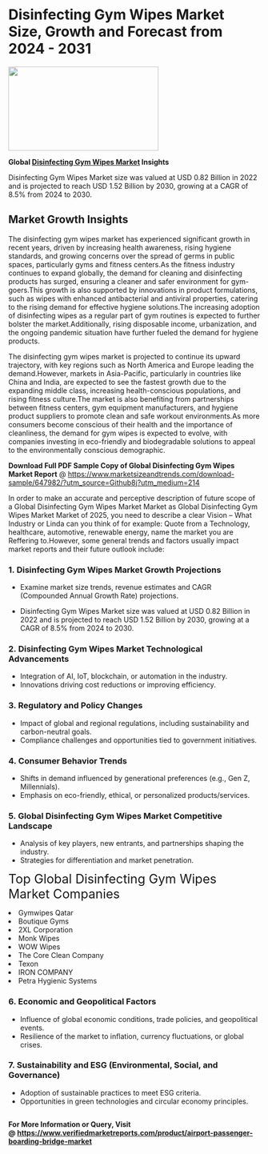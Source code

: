 <H1>Disinfecting Gym Wipes Market Size, Growth and Forecast from 2024 - 2031</H1><img class="aligncenter size-medium wp-image-584254" src="https://thirdeyenews.in/wp-content/uploads/2024/09/Global-Market-Research-300x168.jpeg" alt="" width="300" height="168" /><p><strong>Global&nbsp;<a href="https://www.marketsizeandtrends.com/download-sample/647982/?utm_source=Github8j?utm_medium=214">Disinfecting Gym Wipes Market</a> Insights</strong></p><p>Disinfecting Gym Wipes Market size was valued at USD 0.82 Billion in 2022 and is projected to reach USD 1.52 Billion by 2030, growing at a CAGR of 8.5% from 2024 to 2030.</p><p><h2>Market Growth Insights</h2> The disinfecting gym wipes market has experienced significant growth in recent years, driven by increasing health awareness, rising hygiene standards, and growing concerns over the spread of germs in public spaces, particularly gyms and fitness centers.As the fitness industry continues to expand globally, the demand for cleaning and disinfecting products has surged, ensuring a cleaner and safer environment for gym-goers.This growth is also supported by innovations in product formulations, such as wipes with enhanced antibacterial and antiviral properties, catering to the rising demand for effective hygiene solutions.The increasing adoption of disinfecting wipes as a regular part of gym routines is expected to further bolster the market.Additionally, rising disposable income, urbanization, and the ongoing pandemic situation have further fueled the demand for hygiene products. <p>The disinfecting gym wipes market is projected to continue its upward trajectory, with key regions such as North America and Europe leading the demand.However, markets in Asia-Pacific, particularly in countries like China and India, are expected to see the fastest growth due to the expanding middle class, increasing health-conscious populations, and rising fitness culture.The market is also benefiting from partnerships between fitness centers, gym equipment manufacturers, and hygiene product suppliers to promote clean and safe workout environments.As more consumers become conscious of their health and the importance of cleanliness, the demand for gym wipes is expected to evolve, with companies investing in eco-friendly and biodegradable solutions to appeal to the environmentally conscious demographic.</p><p><span class=""><strong>Download Full PDF Sample Copy of Global Disinfecting Gym Wipes Market Report</strong> @ <a href="https://www.marketsizeandtrends.com/download-sample/647982/?utm_source=Github8j?utm_medium=214" target="_blank">https://www.marketsizeandtrends.com/download-sample/647982/?utm_source=Github8j?utm_medium=214</a></span></p><p>In order to make an accurate and perceptive description of future scope of a Global&nbsp;Disinfecting Gym Wipes Market Market as Global&nbsp;Disinfecting Gym Wipes Market Market of 2025, you need to describe a clear Vision &ndash; What Industry or Linda can you think of for example: Quote from a Technology, healthcare, automotive, renewable energy, name the market you are Reffering to.However, some general trends and factors usually impact market reports and their future outlook include:</p><h3>1.&nbsp;<strong>Disinfecting Gym Wipes Market Growth Projections</strong></h3><ul><li>Examine market size trends, revenue estimates and CAGR (Compounded Annual Growth Rate) projections.</li><li><p>Disinfecting Gym Wipes Market size was valued at USD 0.82 Billion in 2022 and is projected to reach USD 1.52 Billion by 2030, growing at a CAGR of 8.5% from 2024 to 2030.</p></li></ul><h3>2.&nbsp;<strong>Disinfecting Gym Wipes Market Technological Advancements</strong></h3><ul><li>Integration of AI, IoT, blockchain, or automation in the industry.</li><li>Innovations driving cost reductions or improving efficiency.</li></ul><h3>3.&nbsp;<strong>Regulatory and Policy Changes</strong></h3><ul><li>Impact of global and regional regulations, including sustainability and carbon-neutral goals.</li><li>Compliance challenges and opportunities tied to government initiatives.</li></ul><h3>4.&nbsp;<strong>Consumer Behavior Trends</strong></h3><ul><li>Shifts in demand influenced by generational preferences (e.g., Gen Z, Millennials).</li><li>Emphasis on eco-friendly, ethical, or personalized products/services.</li></ul><h3>5.&nbsp;<strong>Global Disinfecting Gym Wipes Market Competitive Landscape</strong></h3><ul><li>Analysis of key players, new entrants, and partnerships shaping the industry.</li><li>Strategies for differentiation and market penetration.</li></ul><p data-pm-slice="1 1 []"><span style="color: inherit; font-family: inherit; font-size: 25px;">Top Global Disinfecting Gym Wipes Market Companies</span></p><div class="" data-test-id=""><p><li>Gymwipes Qatar</li><li> Boutique Gyms</li><li> 2XL Corporation</li><li> Monk Wipes</li><li> WOW Wipes</li><li> The Core Clean Company</li><li> Texon</li><li> IRON COMPANY</li><li> Petra Hygienic Systems</li></p></div><h3>6.&nbsp;<strong>Economic and Geopolitical Factors</strong></h3><ul><li>Influence of global economic conditions, trade policies, and geopolitical events.</li><li>Resilience of the market to inflation, currency fluctuations, or global crises.</li></ul><h3>7.&nbsp;<strong>Sustainability and ESG (Environmental, Social, and Governance)</strong></h3><ul><li>Adoption of sustainable practices to meet ESG criteria.</li><li>Opportunities in green technologies and circular economy principles.</li></ul><h2><strong style="font-size: 14px;">For More Information or Query, Visit @&nbsp;</strong><a style="background-color: #ffffff; font-size: 14px;" href="https://www.marketsizeandtrends.com/report/disinfecting-gym-wipes-market/" target="_blank">https://www.verifiedmarketreports.com/product/airport-passenger-boarding-bridge-market</a></h2>